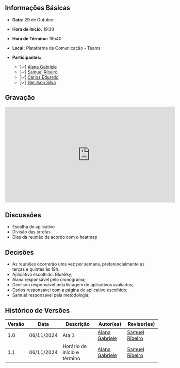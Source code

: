 ## Informações Básicas

- **Data:** 29 de Outubro
- **Hora de Início:** 19:30
- **Hora de Término:** 19h40
- **Local:** Plataforma de Comunicação - Teams
- **Participantes:**

  - [✓] [Alana Gabriele](https://github.com/alanagabriele)
  - [✓] [Samuel Ribeiro](https://github.com/SamuelRicosta)
  - [✓] [Carlos Eduardo](https://github.com/dudupaz)
  - [✓] [Genilson Silva](https://github.com/GenilsonJrs)

## Gravação

<iframe width="560" height="315" src="https://www.youtube.com/embed/M5KCDjeYQIw?si=yD7iF6svv9dNd-bE" title="YouTube video player" frameborder="0" allow="accelerometer; autoplay; clipboard-write; encrypted-media; gyroscope; picture-in-picture; web-share" referrerpolicy="strict-origin-when-cross-origin" allowfullscreen></iframe>

## Discussões

- Escolha do aplicativo
- Divisão das tarefas
- Dias da reunião de acordo com o heatmap

## Decisões

- As reuniões ocorrerão uma vez por semana, preferencialmente as terças e quintas às 19h.
- Aplicativo escolhido: BlueSky;
- Alana responsável pelo cronograma;
- Genilson responsável pela listagem de aplicativos avaliados;
- Carlos responsável com a página de aplicativo escolhido;
- Samuel responsável pela metodologia;

## Histórico de Versões

| Versão |    Data    | Descrição                   | Autor(es)                                          | Revisor(es)                                        |
| ------ | :--------: | --------------------------- | -------------------------------------------------- | -------------------------------------------------- |
| 1.0    | 06/11/2024 | Ata 1                       | [Alana Gabriele](https://github.com/alanagabriele) | [Samuel Ribeiro](https://github.com/SamuelRicosta) |
| 1.1    | 06/11/2024 | Horário de início e término | [Alana Gabriele](https://github.com/alanagabriele) | [Samuel Ribeiro](https://github.com/SamuelRicosta) |
